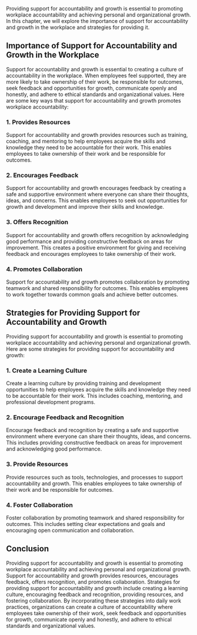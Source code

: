 
Providing support for accountability and growth is essential to promoting workplace accountability and achieving personal and organizational growth. In this chapter, we will explore the importance of support for accountability and growth in the workplace and strategies for providing it.

Importance of Support for Accountability and Growth in the Workplace
--------------------------------------------------------------------

Support for accountability and growth is essential to creating a culture of accountability in the workplace. When employees feel supported, they are more likely to take ownership of their work, be responsible for outcomes, seek feedback and opportunities for growth, communicate openly and honestly, and adhere to ethical standards and organizational values. Here are some key ways that support for accountability and growth promotes workplace accountability:

### 1. Provides Resources

Support for accountability and growth provides resources such as training, coaching, and mentoring to help employees acquire the skills and knowledge they need to be accountable for their work. This enables employees to take ownership of their work and be responsible for outcomes.

### 2. Encourages Feedback

Support for accountability and growth encourages feedback by creating a safe and supportive environment where everyone can share their thoughts, ideas, and concerns. This enables employees to seek out opportunities for growth and development and improve their skills and knowledge.

### 3. Offers Recognition

Support for accountability and growth offers recognition by acknowledging good performance and providing constructive feedback on areas for improvement. This creates a positive environment for giving and receiving feedback and encourages employees to take ownership of their work.

### 4. Promotes Collaboration

Support for accountability and growth promotes collaboration by promoting teamwork and shared responsibility for outcomes. This enables employees to work together towards common goals and achieve better outcomes.

Strategies for Providing Support for Accountability and Growth
--------------------------------------------------------------

Providing support for accountability and growth is essential to promoting workplace accountability and achieving personal and organizational growth. Here are some strategies for providing support for accountability and growth:

### 1. Create a Learning Culture

Create a learning culture by providing training and development opportunities to help employees acquire the skills and knowledge they need to be accountable for their work. This includes coaching, mentoring, and professional development programs.

### 2. Encourage Feedback and Recognition

Encourage feedback and recognition by creating a safe and supportive environment where everyone can share their thoughts, ideas, and concerns. This includes providing constructive feedback on areas for improvement and acknowledging good performance.

### 3. Provide Resources

Provide resources such as tools, technologies, and processes to support accountability and growth. This enables employees to take ownership of their work and be responsible for outcomes.

### 4. Foster Collaboration

Foster collaboration by promoting teamwork and shared responsibility for outcomes. This includes setting clear expectations and goals and encouraging open communication and collaboration.

Conclusion
----------

Providing support for accountability and growth is essential to promoting workplace accountability and achieving personal and organizational growth. Support for accountability and growth provides resources, encourages feedback, offers recognition, and promotes collaboration. Strategies for providing support for accountability and growth include creating a learning culture, encouraging feedback and recognition, providing resources, and fostering collaboration. By incorporating these strategies into daily work practices, organizations can create a culture of accountability where employees take ownership of their work, seek feedback and opportunities for growth, communicate openly and honestly, and adhere to ethical standards and organizational values.
